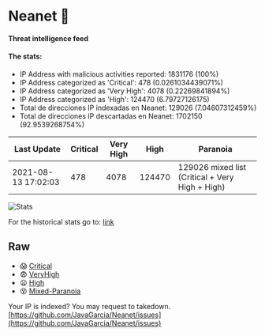 # Neanet :hocho:
#### Threat intelligence feed
#### The stats:

- IP Address with malicious activities reported: 1831176 (100%)
- IP Address categorized as 'Critical':  478 (0.0261034439071%)
- IP Address categorized as 'Very High':  4078 (0.22269841894%)
- IP Address categorized as 'High':  124470 (6.79727126175)
- Total de direcciones IP indexadas en Neanet:  129026 (7.04607312459%)
- Total de direcciones IP descartadas en Neanet:  1702150 (92.9539268754%)

| Last Update | Critical | Very High | High | Paranoia |
| --- | --- | --- | --- | --- |
| 2021-08-13 17:02:03 | 478 | 4078 | 124470 | 129026 mixed list (Critical + Very High + High)|

![Stats](https://docs.google.com/spreadsheets/d/e/2PACX-1vSnaNMIXVabIpDJjufMlzH7poXnshF3mgd8Is1g9ytUEzVsP5my4Trn8f-xkoLLQ38xpL3HtmUexLo6/pubchart?oid=501124687&format=image)

For the historical stats go to: [link](/stats.csv)
## Raw
- :scream: [Critical](https://raw.githubusercontent.com/JavaGarcia/Neanet/master/blacklists/neanet_critical.txt)
- :fearful: [VeryHigh](https://raw.githubusercontent.com/JavaGarcia/Neanet/master/blacklists/neanet_veryHigh.txtt)
- :frowning: [High](https://raw.githubusercontent.com/JavaGarcia/Neanet/master/blacklists/neanet_high.txt)
- :dizzy_face: [Mixed-Paranoia](https://raw.githubusercontent.com/JavaGarcia/Neanet/master/blacklists/neanet_all.txt)


Your IP is indexed? You may request to takedown. [https://github.com/JavaGarcia/Neanet/issues](https://github.com/JavaGarcia/Neanet/issues)























































































































































































































































































































































































































































































































































































































































































































































































































































































































































































































































































































































































































































































































































































































































































































































































































































































































































































































































































































































































































































































































































































































































































































































































































































































































































































































































































































































































































































































































































































































































































































































































































































































































































































































































































































































































































































































































































































































































































































































































































































































































































































































































































































































































































































































































































































































































































































































































































































































































































































































































































































































































































































































































































































































































































































































































































































































































































































































































































































































































































































































































































































































































































































































































































































































































































































































































































































































































































































































































































































































































































































































































































































































































































































































































































































































































































































































































































































































































































































































































































































































































































































































































































































































